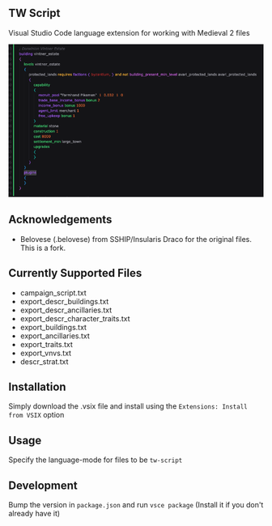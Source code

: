 ## TW Script
Visual Studio Code language extension for working with Medieval 2 files

![alt text](./images/image.png)


## Acknowledgements
- Belovese (.belovese) from SSHIP/Insularis Draco for the original files. This is a fork.

## Currently Supported Files
- campaign_script.txt
- export_descr_buildings.txt
- export_descr_ancillaries.txt
- export_descr_character_traits.txt
- export_buildings.txt
- export_ancillaries.txt
- export_traits.txt
- export_vnvs.txt
- descr_strat.txt

## Installation
Simply download the .vsix file and install using the `Extensions: Install from VSIX` option

## Usage
Specify the language-mode for files to be `tw-script`

## Development
Bump the version in `package.json` and run `vsce package` (Install it if you don't already have it)